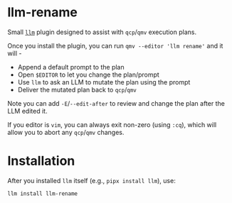 # llm-rename

Small [`llm`](https://llm.datasette.io/) plugin designed to assist with `qcp`/`qmv` execution plans.

Once you install the plugin, you can run `qmv --editor 'llm rename'` and it will -

- Append a default prompt to the plan
- Open `$EDITOR` to let you change the plan/prompt
- Use `llm` to ask an LLM to mutate the plan using the prompt
- Deliver the mutated plan back to `qcp`/`qmv`

Note you can add `-E`/`--edit-after` to review and change the plan after the LLM edited it.

If you editor is `vim`, you can always exit non-zero (using `:cq`), which will allow you to abort
any `qcp`/`qmv` changes.

# Installation

After you installed `llm` itself (e.g., `pipx install llm`), use:

`llm install llm-rename`
